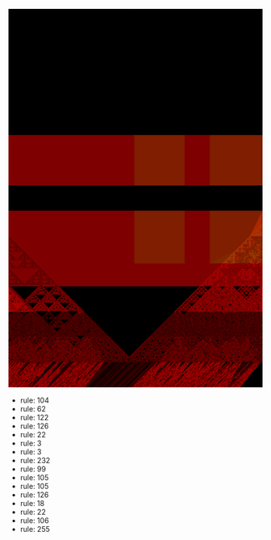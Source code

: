 ![photo](./output.png) 
 * rule: 104
* rule: 62
* rule: 122
* rule: 126
* rule: 22
* rule: 3
* rule: 3
* rule: 232
* rule: 99
* rule: 105
* rule: 105
* rule: 126
* rule: 18
* rule: 22
* rule: 106
* rule: 255
